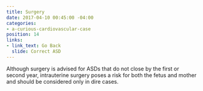 ```yaml
---
title: Surgery
date: 2017-04-10 00:45:00 -04:00
categories:
- a-curious-cardiovascular-case
position: 14
links:
- link_text: Go Back
  slide: Correct ASD
---
```


Although surgery is advised for ASDs that do not close by the first or second year, intrauterine surgery poses a risk for both the fetus and mother and should be considered only in dire cases.

